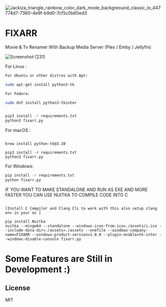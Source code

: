                       
![Jackiza_triangle_rainbow_color_dark_mode_backgreound_classic_lo_447774d7-7360-4e9f-b9d0-7cf5c0b60ed3](https://user-images.githubusercontent.com/127573781/230596627-3c2407f6-2421-45ba-8588-e7613bc5d147.png)


 # FIXARR

Movie &amp; Tv Renamer With Backup Media Server (Plex / Emby / Jellyfin)

![Screenshot (231)](https://user-images.githubusercontent.com/127573781/230511871-3b343e7d-42a3-4a4e-9f0d-c52e9cb0470f.png)




For Linux :

```bash
For Ubuntu or other distros with Apt:

sudo apt-get install python3-tk

For Fedora:

sudo dnf install python3-tkinter


pip3 install -r requirements.txt
python3 fixarr.py
```

For macOS :

```terminal

brew install python-tk@3.10

pip3 install -r requirements.txt
python3 fixarr.py
```

For Windows:

```cmd
pip install -r requirements.txt
python fixarr.py
```


IF YOU WANT TO MAKE STANDALONE AND RUN AS EXE AND MORE FASTER YOU CAN USE NUITKA TO COMPILE CODE INTO C

```compile

[Install C Compiler and Clang Cli to work with this also setup clang env in your os ]

pip install Nuitka
nuitka --mingw64 --standalone --windows-icon-from-ico=./assets/i.ico --include-data-dir=./assets=./assets --onefile --windows-company-name=FIXARR --windows-product-version=1.0.0 --plugin-enable=tk-inter --windows-disable-console fixarr.py
```


# Some Features are Still in Development :)

## License

MIT
